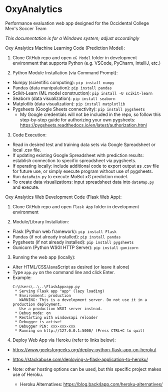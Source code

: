 # OxyAnalytics
Performance evaluation web app designed for the Occidental College Men's Soccer Team

*This documentation is for a Windows system; adjust accordingly*

Oxy Analytics Machine Learning Code (Prediction Model):
1.	Clone GitHub repo and open ```xG Model``` folder in development environment that supports Python (e.g. VSCode, PyCharm, IntelliJ, etc.)

2.	Python Module Installation (via Command Prompt):
  - Numpy (scientific computing): ```pip install numpy```
  - Pandas (data manipulation): ```pip install pandas```
  - Scikit-Learn (ML model construction): ```pip install -U scikit-learn```
  - Seaborn (data visualization): ```pip install seaborn```
  - Matplotlib (data visualization): ```pip install matplotlib```
  - Pygsheets (Google Sheets connectivity): ```pip install pygsheets```
      - My Google credentials will not be included in the repo, so follow this step-by-step guide for authorizing your own pygsheets: 
      https://pygsheets.readthedocs.io/en/latest/authorization.html

3.	Code Execution:
  - Read in desired test and training data sets via Google Spreadsheet or local .csv file.
  - If updating existing Google Spreadsheet with prediction results: establish connection to specific spreadsheet via pygsheets. 
  - If operating locally: include additional code to export output as .csv file for future use, or simply execute program without use of pygsheets. 
  - Run ```dataMain.py``` to execute MoBot xG prediction model. 
  - To create data visualizations: input spreadsheet data into ```dataMap.py``` and execute. 


Oxy Analytics Web Development Code (Flask Web App):
1.	Clone GitHub repo and open ```Flask App``` folder in development environment

2.	Module/Library Installation:
  -	Flask (Python web framework): ```pip install Flask```
  -	Pandas (if not already installed): ```pip install pandas```
  -	Pygsheets (if not already installed): ```pip install pygsheets```
  -	Gunicorn (Python WSGI HTTP Server): ```pip install gunicorn```

3.	Running the web app (locally):
  -	Alter HTML/CSS/JavaScript as desired (or leave it alone)
  -	Type ```app.py``` on the command line and click Enter.
  - Example:
    ```
    C:\Users\..\..\FlaskApp>app.py
     * Serving Flask app "app" (lazy loading)
     * Environment: production
       WARNING: This is a development server. Do not use it in a production deployment.
       Use a production WSGI server instead.
     * Debug mode: on
     * Restarting with windowsapi reloader
     * Debugger is active!
     * Debugger PIN: xxx-xxx-xxx
     * Running on http://127.0.0.1:5000/ (Press CTRL+C to quit)
    ```
4.	Deploy Web App via Heroku (refer to links below):
  -	https://www.geeksforgeeks.org/deploy-python-flask-app-on-heroku/
  -	https://stackabuse.com/deploying-a-flask-application-to-heroku/

  - Note: other hosting options can be used, but this specific project makes use of Heroku. 

      - Heroku Alternatives: https://blog.back4app.com/heroku-alternatives/
